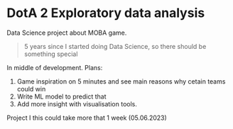 # DotA 2 Exploratory data analysis
Data Science project about MOBA game.<br>
>5 years since I started doing Data Science, so there should be something special

In middle of development.
Plans:
1. Game inspiration on 5 minutes and see main reasons why cetain teams could win
2. Write ML model to predict that
3. Add more insight with visualisation tools.

Project I this could take more that 1 week (05.06.2023)
